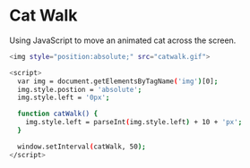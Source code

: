 # Cat Walk

Using JavaScript to move an animated cat across the screen. 

```bash
<img style="position:absolute;" src="catwalk.gif">

<script>
  var img = document.getElementsByTagName('img')[0];
  img.style.postion = 'absolute';
  img.style.left = '0px';

  function catWalk() {
    img.style.left = parseInt(img.style.left) + 10 + 'px';
  }

  window.setInterval(catWalk, 50);
</script>
```
